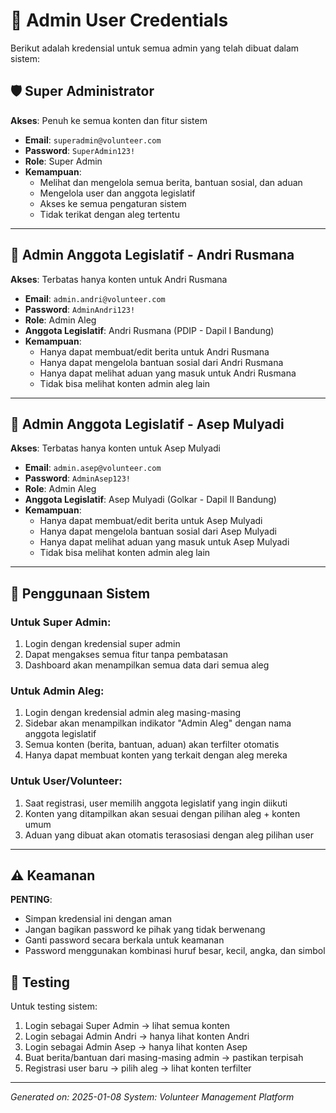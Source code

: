 # 🔐 Admin User Credentials

Berikut adalah kredensial untuk semua admin yang telah dibuat dalam sistem:

## 🛡️ Super Administrator
**Akses**: Penuh ke semua konten dan fitur sistem
- **Email**: `superadmin@volunteer.com`
- **Password**: `SuperAdmin123!`
- **Role**: Super Admin
- **Kemampuan**: 
  - Melihat dan mengelola semua berita, bantuan sosial, dan aduan
  - Mengelola user dan anggota legislatif
  - Akses ke semua pengaturan sistem
  - Tidak terikat dengan aleg tertentu

---

## 👤 Admin Anggota Legislatif - Andri Rusmana
**Akses**: Terbatas hanya konten untuk Andri Rusmana
- **Email**: `admin.andri@volunteer.com`
- **Password**: `AdminAndri123!`
- **Role**: Admin Aleg
- **Anggota Legislatif**: Andri Rusmana (PDIP - Dapil I Bandung)
- **Kemampuan**:
  - Hanya dapat membuat/edit berita untuk Andri Rusmana
  - Hanya dapat mengelola bantuan sosial dari Andri Rusmana
  - Hanya dapat melihat aduan yang masuk untuk Andri Rusmana
  - Tidak bisa melihat konten admin aleg lain

---

## 👤 Admin Anggota Legislatif - Asep Mulyadi  
**Akses**: Terbatas hanya konten untuk Asep Mulyadi
- **Email**: `admin.asep@volunteer.com`
- **Password**: `AdminAsep123!`
- **Role**: Admin Aleg
- **Anggota Legislatif**: Asep Mulyadi (Golkar - Dapil II Bandung)
- **Kemampuan**:
  - Hanya dapat membuat/edit berita untuk Asep Mulyadi
  - Hanya dapat mengelola bantuan sosial dari Asep Mulyadi  
  - Hanya dapat melihat aduan yang masuk untuk Asep Mulyadi
  - Tidak bisa melihat konten admin aleg lain

---

## 🔧 Penggunaan Sistem

### Untuk Super Admin:
1. Login dengan kredensial super admin
2. Dapat mengakses semua fitur tanpa pembatasan
3. Dashboard akan menampilkan semua data dari semua aleg

### Untuk Admin Aleg:
1. Login dengan kredensial admin aleg masing-masing
2. Sidebar akan menampilkan indikator "Admin Aleg" dengan nama anggota legislatif
3. Semua konten (berita, bantuan, aduan) akan terfilter otomatis
4. Hanya dapat membuat konten yang terkait dengan aleg mereka

### Untuk User/Volunteer:
1. Saat registrasi, user memilih anggota legislatif yang ingin diikuti
2. Konten yang ditampilkan akan sesuai dengan pilihan aleg + konten umum
3. Aduan yang dibuat akan otomatis terasosiasi dengan aleg pilihan user

---

## ⚠️ Keamanan

**PENTING**: 
- Simpan kredensial ini dengan aman
- Jangan bagikan password ke pihak yang tidak berwenang
- Ganti password secara berkala untuk keamanan
- Password menggunakan kombinasi huruf besar, kecil, angka, dan simbol

## 📱 Testing

Untuk testing sistem:
1. Login sebagai Super Admin → lihat semua konten
2. Login sebagai Admin Andri → hanya lihat konten Andri
3. Login sebagai Admin Asep → hanya lihat konten Asep
4. Buat berita/bantuan dari masing-masing admin → pastikan terpisah
5. Registrasi user baru → pilih aleg → lihat konten terfilter

---

*Generated on: 2025-01-08*
*System: Volunteer Management Platform*